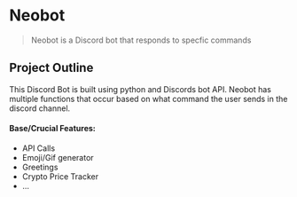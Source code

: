 # Neobot

> Neobot is a Discord bot that responds to specfic commands

## Project Outline
This Discord Bot is built using python and Discords bot API. Neobot has multiple functions that occur based on what command the user sends in the discord channel.

#### Base/Crucial Features:
- API Calls
- Emoji/Gif generator
- Greetings
- Crypto Price Tracker
- ...


